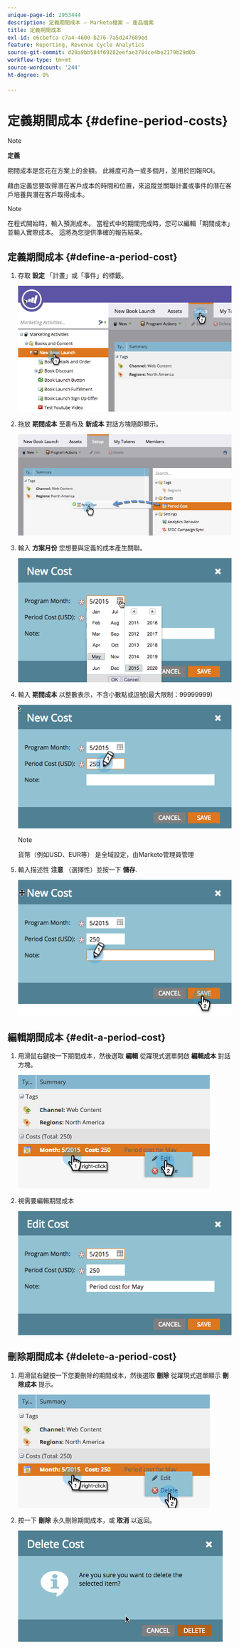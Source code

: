 ```yaml
---
unique-page-id: 2953444
description: 定義期間成本 — Marketo檔案 — 產品檔案
title: 定義期間成本
exl-id: e6cbefca-c7a4-4600-b276-7a5d247609ed
feature: Reporting, Revenue Cycle Analytics
source-git-commit: d20a9bb584f69282eefae3704ce4be2179b29d0b
workflow-type: tm+mt
source-wordcount: '244'
ht-degree: 0%

---
```


# 定義期間成本 {#define-period-costs}

>[!NOTE]
>
>**定義**
>
>期間成本是您花在方案上的金額。 此維度可為一或多個月，並用於回報ROI。

藉由定義您要取得潛在客戶成本的時間和位置，來追蹤並關聯計畫或事件的潛在客戶培養與潛在客戶取得成本。

>[!NOTE]
>
>在程式開始時，輸入預測成本。 當程式中的期間完成時，您可以編輯「期間成本」並輸入實際成本。 這將為您提供準確的報告結果。

## 定義期間成本 {#define-a-period-cost}

1. 存取 **設定** 「計畫」或「事件」的標籤。

   ![](assets/image2015-4-24-11-3a13-3a27.png)

1. 拖放 **期間成本** 至畫布及 **新成本** 對話方塊隨即顯示。

   ![](assets/image2015-4-24-16-3a31-3a15.png)

1. 輸入 **方案月份** 您想要與定義的成本產生關聯。

   ![](assets/image2015-4-24-16-3a11-3a30.png)

1. 輸入 **期間成本** 以整數表示，不含小數點或逗號(最大限制：99999999)

   ![](assets/image2015-4-24-16-3a10-3a24.png)

   >[!NOTE]
   >
   >貨幣（例如USD、EUR等） 是全域設定，由Marketo管理員管理

1. 輸入描述性 **注意** （選擇性）並按一下 **儲存**.

   ![](assets/image2015-4-24-16-3a21-3a16.png)

## 編輯期間成本 {#edit-a-period-cost}

1. 用滑鼠右鍵按一下期間成本，然後選取 **編輯** 從躍現式選單開啟 **編輯成本** 對話方塊。

   ![](assets/image2015-4-24-16-3a26-3a29.png)

1. 視需要編輯期間成本

   ![](assets/image2015-4-24-16-3a27-3a38.png)

## 刪除期間成本 {#delete-a-period-cost}

1. 用滑鼠右鍵按一下您要刪除的期間成本，然後選取 **刪除** 從躍現式選單顯示 **刪除成本** 提示。

   ![](assets/image2015-4-24-16-3a33-3a32.png)

1. 按一下 **刪除** 永久刪除期間成本，或 **取消** 以返回。

   ![](assets/image2015-4-24-16-3a34-3a38.png)
